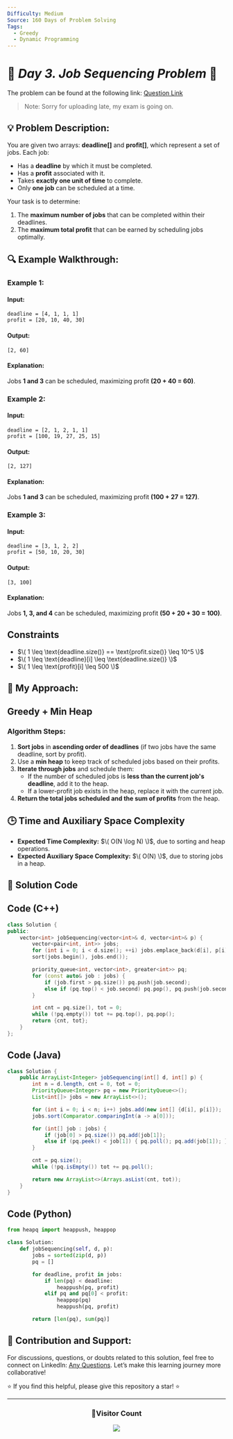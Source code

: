 ```yaml
---
Difficulty: Medium
Source: 160 Days of Problem Solving
Tags:
  - Greedy
  - Dynamic Programming
---
```


# 🚀 _Day 3. Job Sequencing Problem_ 🧠

The problem can be found at the following link: [Question Link](https://www.geeksforgeeks.org/batch/gfg-160-problems/track/greedy-gfg-160/problem/job-sequencing-problem-1587115620)

> Note: Sorry for uploading late, my exam is going on.

## 💡 **Problem Description:**

You are given two arrays: **deadline[]** and **profit[]**, which represent a set of jobs. Each job:

- Has a **deadline** by which it must be completed.
- Has a **profit** associated with it.
- Takes **exactly one unit of time** to complete.
- Only **one job** can be scheduled at a time.

Your task is to determine:

1. The **maximum number of jobs** that can be completed within their deadlines.
2. The **maximum total profit** that can be earned by scheduling jobs optimally.

## 🔍 **Example Walkthrough:**

### **Example 1:**

#### **Input:**

```plaintext
deadline = [4, 1, 1, 1]
profit = [20, 10, 40, 30]
```

#### **Output:**

```plaintext
[2, 60]
```

#### **Explanation:**

Jobs **1 and 3** can be scheduled, maximizing profit **(20 + 40 = 60)**.

### **Example 2:**

#### **Input:**

```plaintext
deadline = [2, 1, 2, 1, 1]
profit = [100, 19, 27, 25, 15]
```

#### **Output:**

```plaintext
[2, 127]
```

#### **Explanation:**

Jobs **1 and 3** can be scheduled, maximizing profit **(100 + 27 = 127)**.

### **Example 3:**

#### **Input:**

```plaintext
deadline = [3, 1, 2, 2]
profit = [50, 10, 20, 30]
```

#### **Output:**

```plaintext
[3, 100]
```

#### **Explanation:**

Jobs **1, 3, and 4** can be scheduled, maximizing profit **(50 + 20 + 30 = 100)**.

## **Constraints**

- $\( 1 \leq \text{deadline.size()} == \text{profit.size()} \leq 10^5 \)$
- $\( 1 \leq \text{deadline}[i] \leq \text{deadline.size()} \)$
- $\( 1 \leq \text{profit}[i] \leq 500 \)$

## 🎯 **My Approach:**

## **Greedy + Min Heap**

### **Algorithm Steps:**

1. **Sort jobs** in **ascending order of deadlines** (if two jobs have the same deadline, sort by profit).
2. Use a **min heap** to keep track of scheduled jobs based on their profits.
3. **Iterate through jobs** and schedule them:
   - If the number of scheduled jobs is **less than the current job's deadline**, add it to the heap.
   - If a lower-profit job exists in the heap, replace it with the current job.
4. **Return the total jobs scheduled and the sum of profits** from the heap.

## 🕒 **Time and Auxiliary Space Complexity**

- **Expected Time Complexity:** $\( O(N \log N) \)$, due to sorting and heap operations.
- **Expected Auxiliary Space Complexity:** $\( O(N) \)$, due to storing jobs in a heap.

## 📝 **Solution Code**

## **Code (C++)**

```cpp
class Solution {
public:
    vector<int> jobSequencing(vector<int>& d, vector<int>& p) {
        vector<pair<int, int>> jobs;
        for (int i = 0; i < d.size(); ++i) jobs.emplace_back(d[i], p[i]);
        sort(jobs.begin(), jobs.end());

        priority_queue<int, vector<int>, greater<int>> pq;
        for (const auto& job : jobs) {
            if (job.first > pq.size()) pq.push(job.second);
            else if (pq.top() < job.second) pq.pop(), pq.push(job.second);
        }

        int cnt = pq.size(), tot = 0;
        while (!pq.empty()) tot += pq.top(), pq.pop();
        return {cnt, tot};
    }
};
```

## **Code (Java)**

```java
class Solution {
    public ArrayList<Integer> jobSequencing(int[] d, int[] p) {
        int n = d.length, cnt = 0, tot = 0;
        PriorityQueue<Integer> pq = new PriorityQueue<>();
        List<int[]> jobs = new ArrayList<>();

        for (int i = 0; i < n; i++) jobs.add(new int[] {d[i], p[i]});
        jobs.sort(Comparator.comparingInt(a -> a[0]));

        for (int[] job : jobs) {
            if (job[0] > pq.size()) pq.add(job[1]);
            else if (pq.peek() < job[1]) { pq.poll(); pq.add(job[1]); }
        }

        cnt = pq.size();
        while (!pq.isEmpty()) tot += pq.poll();

        return new ArrayList<>(Arrays.asList(cnt, tot));
    }
}
```

## **Code (Python)**

```python
from heapq import heappush, heappop

class Solution:
    def jobSequencing(self, d, p):
        jobs = sorted(zip(d, p))
        pq = []

        for deadline, profit in jobs:
            if len(pq) < deadline:
                heappush(pq, profit)
            elif pq and pq[0] < profit:
                heappop(pq)
                heappush(pq, profit)

        return [len(pq), sum(pq)]
```

## 🎯 **Contribution and Support:**

For discussions, questions, or doubts related to this solution, feel free to connect on LinkedIn: [Any Questions](https://www.linkedin.com/in/patel-hetkumar-sandipbhai-8b110525a/). Let’s make this learning journey more collaborative!

⭐ If you find this helpful, please give this repository a star! ⭐

---

<div align="center">
  <h3><b>📍Visitor Count</b></h3>
</div>

<p align="center">
  <img src="https://visitor-badge.laobi.icu/badge?page_id=Hunterdii.GeeksforGeeks-POTD" />
</p>
